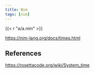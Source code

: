 ```yaml
---
title: Nim
tags: [nim]
---
```


{{< r "a/a.nim" >}}

<https://nim-lang.org/docs/times.html>

## References

<https://rosettacode.org/wiki/System_time>
